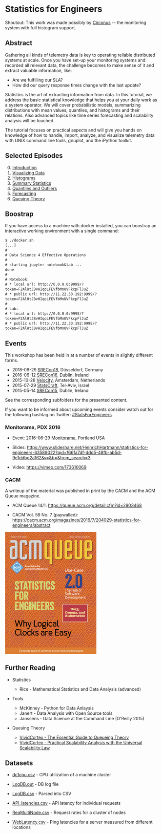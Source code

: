 # Statistics for Engineers

Shoutout: This work was made possibly by [Circonus](circonus.com) -- the monitoring system with full histogram support.

## Abstract

Gathering all kinds of telemetry data is key to operating reliable distributed systems at scale. Once you have set-up your monitoring systems and recorded all relevant data, the challenge becomes to make sense of it and extract valuable information, like:

* Are we fulfilling our SLA?
* How did our query response times change with the last update?

Statistics is the art of extracting information from data. In this tutorial, we address the basic statistical knowledge that helps you at your daily work as a system operator. We will cover probabilistic models, summarizing distributions with mean values, quantiles, and histograms and their relations. Also advanced topics like time series forecasting and scalability analysis will be touched.

The tutorial focuses on practical aspects and will give you hands on knowledge of how to handle, import, analyze, and visualize telemetry data with UNIX command line tools, gnuplot, and the iPython toolkit.

## Selected Episodes

0. [Introduction](2015-10-28-Velocity-Amsterdam/Episode%200%20--%20Introduction.ipynb)
1. [Visualizing Data](2015-10-28-Velocity-Amsterdam/Episode%201%20--%20Visualizing%20Data.ipynb)
2. [Histograms](2015-10-28-Velocity-Amsterdam/Episode%202%20--%20Histograms.ipynb)
3. [Summary Statistics](2015-10-28-Velocity-Amsterdam/Episode%203%20--%20Summary%20Statistics.ipynb)
4. [Quantiles and Outliers](2015-10-28-Velocity-Amsterdam/Episode%204%20--%20Quantiles%20and%20Outliers.ipynb)
5. [Forecasting](2015-10-28-Velocity-Amsterdam/Episode%205%20--%20Forecasting.ipynb)
6. [Queuing Theory](2017-10-17-Velocity-London/S8%20-%20Math%20V%20-%20Queuing%20Theory.ipynb)

## Boostrap

If you have access to a machine with docker installed, you can boostrap
an interactive working environment with a single command:

```
$ ./docker.sh
[...]
#
# Data Science 4 Effective Operations
#
# starting jupyter notebook&lab ...
done
#
# Notebook:
# * local url: http://0.0.0.0:9999/?token=F2AlHtJBvHIqoLFEVfbMnUVFkcpFlJuZ
# * public url: http://11.22.33.192:9999/?token=F2AlHtJBvHIqoLFEVfbMnUVFkcpFlJuZ
#
# Lab:
# * local url: http://0.0.0.0:9998/?token=F2AlHtJBvHIqoLFEVfbMnUVFkcpFlJuZ
# * public url: http://11.22.33.192:9998/?token=F2AlHtJBvHIqoLFEVfbMnUVFkcpFlJuZ
```

## Events

This workshop has been held in at a number of events in slightly different forms.

* 2018-08-29 [SRECon18](https://www.usenix.org/conference/srecon18europe), Düsseldorf, Germany
* 2016-06-12 [SRECon16](https://srecon16europe.sched.org/event/7VkQ/statistics-for-engineers), Dublin, Ireland
* 2015-10-28 [Velocity](http://velocityconf.com/devops-web-performance-eu-2015/public/schedule/detail/45241), Amsterdam, Netherlands
* 2015-07-29 [StatsCraft](http://www.statscraft.org.il/), Tel-Aviv, Israel
* 2015-05-14 [SRECon15](https://www.usenix.org/conference/srecon15europe/program), Dublin, Ireland

See the corresponding subfolders for the presented content.

If you want to be informed about upcoming events consider watch out for the following hashtag on Twitter: [#StatsForEngineers](https://twitter.com/search?q=%23statsforengineers&src=typd)

### Monitorama, PDX 2016

* Event: 2016-06-29 [Monitorama](http://monitorama.com/2016/pdx.html), Portland USA

* Slides: https://www.slideshare.net/HeinrichHartmann/statistics-for-engineers-63589022?qid=f66fa7df-ddd5-48fb-ab5d-9e1ddbd2a162&v=&b=&from_search=3

* Video: https://vimeo.com/173610069

### CACM

A writeup of the material was published in print by the CACM and the ACM Queue magazine.

* ACM Queue 14/1: https://queue.acm.org/detail.cfm?id=2903468

* CACM Vol. 59 No. 7 (paywalled): https://cacm.acm.org/magazines/2016/7/204029-statistics-for-engineers/abstract

![](img/acmq.png)


## Further Reading

* Statistics
  - Rice - Mathematical Statistics and Data Analysis (advanced)

* Tools
  - McKinney - Python for Data Anlaysis  
  - Janert - Data Analysis with Open Source tools  
  - Janssens - Data Science at the Command Line (O'Reilly 2015)  

* Queuing Theory
  - [VividCortex - The Essential Guide to Queueing Theory](https://www.vividcortex.com/resources/queueing-theory)
  - [VividCortex - Practical Scalability Analysis with the Universal Scalability Law](https://www.vividcortex.com/resources/universal-scalability-law/)

## Datasets

* [dc1cpu.csv](datasets/dc1cpu.csv) - CPU utilization of a machine cluster

* [LogDB.out](datasets/LogDB.out) - DB log file

* [LogDB.csv](datasets/LogDB.csv) - Parsed into CSV
  
* [API_latencies.csv](datasets/API_latencies.csv) - API latency for individual requests

* [ReqMultiNode.csv](datasets/ReqMultiNode.csv) - Request rates for a cluster of nodes

* [WebLatency.csv](datasets/WebLatency.csv) - Ping latencies for a server measured from different locations
